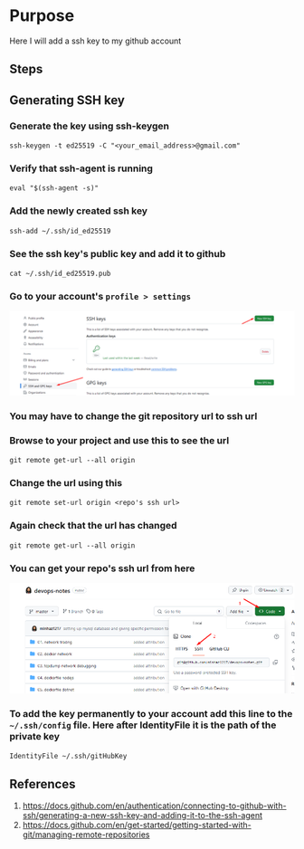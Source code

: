 # Purpose
Here I will add a ssh key to my github account

## Steps

## Generating SSH key

### Generate the key using ssh-keygen
```
ssh-keygen -t ed25519 -C "<your_email_address>@gmail.com"
```

### Verify that ssh-agent is running
```
eval "$(ssh-agent -s)"
```

### Add the newly created ssh key
```
ssh-add ~/.ssh/id_ed25519
```

### See the ssh key's public key and add it to github
```
cat ~/.ssh/id_ed25519.pub
```

### Go to your account's `profile > settings`
![adding ssh public key to github account](images/01.%20adding%20ssh%20public%20key%20to%20github%20account.png)


### You may have to change the git repository url to ssh url

### Browse to your project and use this to see the url
```
git remote get-url --all origin
```

### Change the url using this
```
git remote set-url origin <repo's ssh url>
```

### Again check that the url has changed
```
git remote get-url --all origin
```

### You can get your repo's ssh url from here
![getting ssh url of a repo](images/02.%20ssh%20url%20of%20a%20repo.png)

### To add the key permanently to your account add this line to the `~/.ssh/config` file. Here after IdentityFile it is the path of the private key
```
IdentityFile ~/.ssh/gitHubKey
```

## References
01. https://docs.github.com/en/authentication/connecting-to-github-with-ssh/generating-a-new-ssh-key-and-adding-it-to-the-ssh-agent
2.  https://docs.github.com/en/get-started/getting-started-with-git/managing-remote-repositories